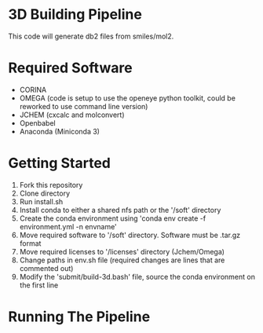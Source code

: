 3D Building Pipeline
====

This code will generate db2 files from smiles/mol2.


Required Software
===
- CORINA
- OMEGA (code is setup to use the openeye python toolkit, could be reworked to use command line version)
- JCHEM (cxcalc and molconvert)
- Openbabel
- Anaconda (Miniconda 3)

Getting Started
===
  1. Fork this repository
  2. Clone directory
  4. Run install.sh 
  5. Install conda to either a shared nfs path or the '/soft' directory
  6. Create the conda environment using 'conda env create -f environment.yml -n envname'
  7. Move required software to '/soft' directory. Software must be .tar.gz format
  8. Move required licenses to '/licenses' directory (Jchem/Omega)
  9. Change paths in env.sh file (required changes are lines that are commented out)
  10. Modify the 'submit/build-3d.bash' file, source the conda environment on the first line

Running The Pipeline
=== 

